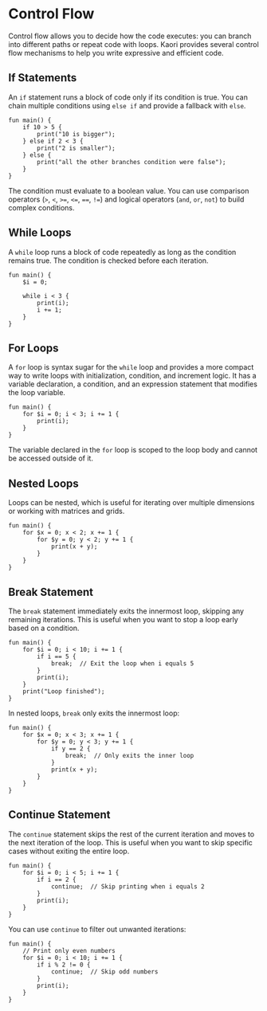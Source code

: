 # Control Flow

Control flow allows you to decide how the code executes: you can branch into different paths or repeat code with loops. Kaori provides several control flow mechanisms to help you write expressive and efficient code.

## If Statements

An `if` statement runs a block of code only if its condition is true. You can chain multiple conditions using `else if` and provide a fallback with `else`.

```kaori
fun main() {
    if 10 > 5 {
        print("10 is bigger");
    } else if 2 < 3 {
        print("2 is smaller");
    } else {
        print("all the other branches condition were false");
    }
}
```

The condition must evaluate to a boolean value. You can use comparison operators (`>`, `<`, `>=`, `<=`, `==`, `!=`) and logical operators (`and`, `or`, `not`) to build complex conditions.

## While Loops

A `while` loop runs a block of code repeatedly as long as the condition remains true. The condition is checked before each iteration.

```kaori
fun main() {
    $i = 0;

    while i < 3 {
        print(i);
        i += 1;
    }
}
```

## For Loops

A `for` loop is syntax sugar for the `while` loop and provides a more compact way to write loops with initialization, condition, and increment logic. It has a variable declaration, a condition, and an expression statement that modifies the loop variable.

```kaori
fun main() {
    for $i = 0; i < 3; i += 1 {
        print(i);
    }
}
```

The variable declared in the `for` loop is scoped to the loop body and cannot be accessed outside of it.

## Nested Loops

Loops can be nested, which is useful for iterating over multiple dimensions or working with matrices and grids.

```kaori
fun main() {
    for $x = 0; x < 2; x += 1 {
        for $y = 0; y < 2; y += 1 {
            print(x + y);
        }
    }
}
```

## Break Statement

The `break` statement immediately exits the innermost loop, skipping any remaining iterations. This is useful when you want to stop a loop early based on a condition.

```kaori
fun main() {
    for $i = 0; i < 10; i += 1 {
        if i == 5 {
            break;  // Exit the loop when i equals 5
        }
        print(i);
    }
    print("Loop finished");
}
```

In nested loops, `break` only exits the innermost loop:

```kaori
fun main() {
    for $x = 0; x < 3; x += 1 {
        for $y = 0; y < 3; y += 1 {
            if y == 2 {
                break;  // Only exits the inner loop
            }
            print(x + y);
        }
    }
}
```

## Continue Statement

The `continue` statement skips the rest of the current iteration and moves to the next iteration of the loop. This is useful when you want to skip specific cases without exiting the entire loop.

```kaori
fun main() {
    for $i = 0; i < 5; i += 1 {
        if i == 2 {
            continue;  // Skip printing when i equals 2
        }
        print(i);
    }
}
```

You can use `continue` to filter out unwanted iterations:

```kaori
fun main() {
    // Print only even numbers
    for $i = 0; i < 10; i += 1 {
        if i % 2 != 0 {
            continue;  // Skip odd numbers
        }
        print(i);
    }
}
```
